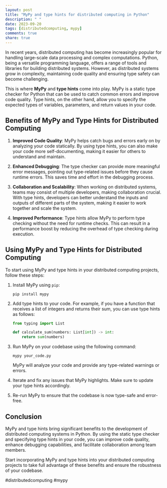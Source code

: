 ```yaml
---
layout: post
title: "MyPy and type hints for distributed computing in Python"
description: " "
date: 2023-09-20
tags: [distributedcomputing, mypy]
comments: true
share: true
---
```


In recent years, distributed computing has become increasingly popular for handling large-scale data processing and complex computations. Python, being a versatile programming language, offers a range of tools and libraries for building distributed systems. However, as distributed systems grow in complexity, maintaining code quality and ensuring type safety can become challenging.

This is where **MyPy** and **type hints** come into play. MyPy is a static type checker for Python that can be used to catch common errors and improve code quality. Type hints, on the other hand, allow you to specify the expected types of variables, parameters, and return values in your code.

## Benefits of MyPy and Type Hints for Distributed Computing

1. **Improved Code Quality**: MyPy helps catch bugs and errors early on by analyzing your code statically. By using type hints, you can also make your code more self-documenting, making it easier for others to understand and maintain.

2. **Enhanced Debugging**: The type checker can provide more meaningful error messages, pointing out type-related issues before they cause runtime errors. This saves time and effort in the debugging process.

3. **Collaboration and Scalability**: When working on distributed systems, teams may consist of multiple developers, making collaboration crucial. With type hints, developers can better understand the inputs and outputs of different parts of the system, making it easier to work together and scale the system.

4. **Improved Performance**: Type hints allow MyPy to perform type checking without the need for runtime checks. This can result in a performance boost by reducing the overhead of type checking during execution.

## Using MyPy and Type Hints for Distributed Computing

To start using MyPy and type hints in your distributed computing projects, follow these steps:

1. Install MyPy using `pip`:

    ```shell
    pip install mypy
    ```

2. Add type hints to your code. For example, if you have a function that receives a list of integers and returns their sum, you can use type hints as follows:

    ```python
    from typing import List

    def calculate_sum(numbers: List[int]) -> int:
        return sum(numbers)
    ```

3. Run MyPy on your codebase using the following command:

    ```shell
    mypy your_code.py
    ```

   MyPy will analyze your code and provide any type-related warnings or errors.

4. Iterate and fix any issues that MyPy highlights. Make sure to update your type hints accordingly.

5. Re-run MyPy to ensure that the codebase is now type-safe and error-free.

## Conclusion

MyPy and type hints bring significant benefits to the development of distributed computing systems in Python. By using the static type checker and specifying type hints in your code, you can improve code quality, enhance debugging capabilities, and facilitate collaboration among team members.

Start incorporating MyPy and type hints into your distributed computing projects to take full advantage of these benefits and ensure the robustness of your codebase.

#distributedcomputing #mypy